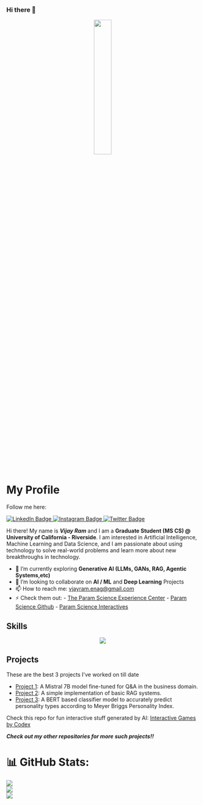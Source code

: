 ### Hi there 👋

<!--
**VjayRam/VjayRam** is a ✨ _special_ ✨ repository because its `README.md` (this file) appears on your GitHub profile.

Here are some ideas to get you started:

- 🔭 I’m currently working on ...
- 🌱 I’m currently learning ...
- 👯 I’m looking to collaborate on ...
- 🤔 I’m looking for help with ...
- 💬 Ask me about ...
- 📫 How to reach me: ...
- 😄 Pronouns: ...
- ⚡ Fun fact: ...
-->


<div id="header" align="center">
      <img src="https://media.giphy.com/media/2tTiCSfEEP5QS5TjGr/giphy.gif" width="30%"/>
</div>
    <h1>My Profile</h1>
    <div id="badges">
      <p>Follow me here:</p>
  <a href="https://www.linkedin.com/in/vijay-ram-enaganti/">
    <img src="https://img.shields.io/badge/LinkedIn-blue?style=for-the-badge&logo=linkedin&logoColor=white" alt="LinkedIn Badge"/>
  </a>
  <a href="https://www.instagram.com/vjayram_18/">
    <img src="https://img.shields.io/badge/Instagram-red?style=for-the-badge&logo=instagram&logoColor=white" alt="Instagram Badge"/>
  </a>
  <a href="https://twitter.com/VijayRa50546193">
    <img src="https://img.shields.io/badge/Twitter-blue?style=for-the-badge&logo=twitter&logoColor=white" alt="Twitter Badge"/>
  </a> 
  <br>
</div>


Hi there! My name is ___Vijay Ram___ and I am a __Graduate Student (MS CS) @ University of California - Riverside__. I am interested in  Artificial Intelligence, Machine Learning and Data Science, and I am passionate about using technology to solve real-world problems and learn more about new breakthroughs in technology.


- 🌱 I’m currently exploring __Generative AI (LLMs, GANs, RAG, Agentic Systems,etc)__
- 👯 I’m looking to collaborate on __AI / ML__ and __Deep Learning__ Projects
- 📫 How to reach me: vjayram.enag@gmail.com
- ⚡ Check them out: 
      - [The Param Science Experience Center](https://paraminnovation.org/) - [Param Science Github](https://github.com/ParamInnovation) - [Param Science Interactives](https://paramscience.org)

<h2>Skills</h2>
    
<p align="center">
  <a href="https://skillicons.dev">
    <img src="https://skillicons.dev/icons?i=c,cpp,css,git,github,html,js,julia,matlab,mongodb,mysql,nodejs,py,pytorch,r,react,tensorflow,unity,vscode,wordpress&perline=11" />
  </a>
</p>
    
<h2>Projects</h2>
    <p>
      These are the best 3 projects I've worked on till date
    </p>
    <ul>
      <li>
        <a href="https://github.com/VjayRam/Mistral-7B-Business">Project 1</a>: A Mistral 7B model fine-tuned for Q&A in the business domain.
      </li>
      <li>
        <a href="https://github.com/VjayRam/RAG">Project 2</a>: A simple implementation of basic RAG systems.
      </li>
      <li>
        <a href="https://github.com/VjayRam/MTBI_Personality_Classification">Project 3</a>: A BERT based classifier model to accurately predict personality types according to Meyer Briggs Personality Index.
      </li>
    </ul>
   
   
Check this repo for fun interactive stuff generated by AI: [Interactive Games by Codex](https://github.com/VjayRam/interactive-codex)  


___Check out my other repositories for more such projects!!___


# 📊 GitHub Stats:
![](https://github-readme-stats.vercel.app/api?username=VjayRam&theme=dark&hide_border=false&include_all_commits=true&count_private=true)<br/>
![](https://github-readme-streak-stats.herokuapp.com/?user=VjayRam&theme=dark&hide_border=false)<br/>
![](https://github-readme-stats.vercel.app/api/top-langs/?username=VjayRam&theme=dark&hide_border=false&include_all_commits=true&count_private=true&layout=compact)

<br>
<br>


